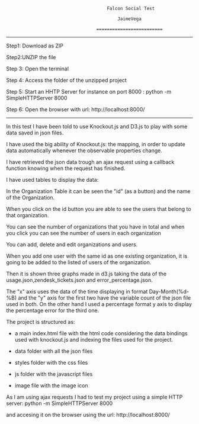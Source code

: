                                           Falcon Social Test 
                                          
                                              JaimeVega
                                        
                                      =========================
                                      
---------------------   

Step1: Download as ZIP

Step2:UNZIP the file

Step 3: Open the terminal

Step 4: Access the folder of the unzipped project

Step 5: Start an HHTP Server for instance on port 8000 : python -m SimpleHTTPServer 8000

Step 6: Open the browser with url: http://localhost:8000/
   
-----------------


In this test I have been told to use Knockout.js and D3.js to play with some data saved in json files. 

I have used the big ability of Knockout.js: the mapping, in order to update data automatically whenever the 
observable properties change.

I have retrieved the json data trough an ajax request  using a callback function knowing when the request has finished.

I have used tables to display the data:

In the Organization Table it can be seen the "id" (as a button) and the name of the Organization.

When you click on the id button you are able to see the users that belong to that organization.

You can see the number of organizations that you have in total and when you click you can see the number of users in each organization

You can add, delete and edit organizations and users.

When you add one user with the same id as one existing organization, it is going to be added to the listed of users of the organization.



Then it is shown three graphs made in d3.js taking the data of the usage.json,zendesk_tickets.json and error_percentage.json.

The "x" axis uses the data of the time displaying in format Day-Month(%d-%B) and the "y" axis for the first two have 
the variable count of the json file used in both. On the other hand I used a percentage format y axis to display 
the percentage error for the third one.



The project is structured as:
- a main index.html file with the html code considering the data bindings used with knockout.js
and indexing the files used for the project.

- data folder with all the json files

- styles folder with the css files 

- js folder with the javascript files

- image file with the image icon


As I am using ajax requests I had to test my project using a simple HTTP server: python -m SimpleHTTPServer 8000

and accesing it on the browser using the url:  http://localhost:8000/







